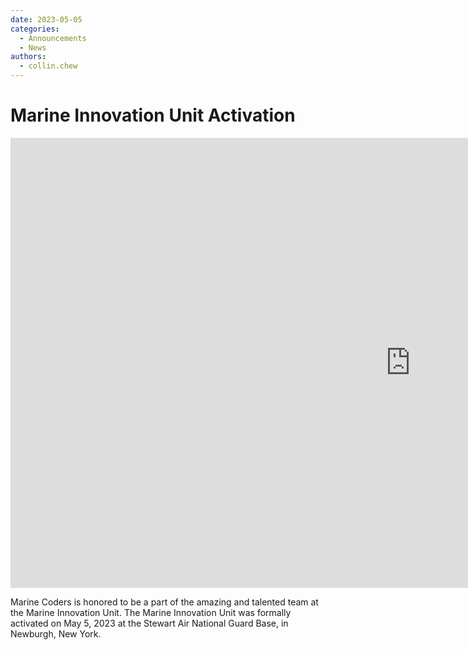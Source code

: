 ```yaml
---
date: 2023-05-05
categories:
  - Announcements
  - News
authors:
  - collin.chew
---
```


# Marine Innovation Unit Activation

<iframe width="1280" height="720" src="https://www.youtube.com/embed/N1Gqq859_VA" title="Marine Innovation Unit Activation Ceremony in Newburgh, New York." frameborder="0" allow="accelerometer; autoplay; clipboard-write; encrypted-media; gyroscope; picture-in-picture; web-share" allowfullscreen></iframe>

Marine Coders is honored to be a part of the amazing and talented team at the Marine Innovation Unit. The Marine Innovation Unit was formally activated on May 5, 2023 at the Stewart Air National Guard Base, in Newburgh, New York.

